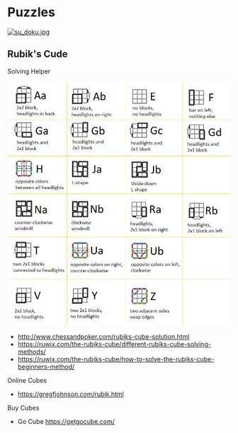 # Puzzles

[![su_doku.jpg](https://imgs.xkcd.com/comics/su_doku.jpg)](https://xkcd.com/)

## Rubik's Cude

Solving Helper

![_RubixCube](_RubixCube.jpg)

- <http://www.chessandpoker.com/rubiks-cube-solution.html>
- <https://ruwix.com/the-rubiks-cube/different-rubiks-cube-solving-methods/>
- <https://ruwix.com/the-rubiks-cube/how-to-solve-the-rubiks-cube-beginners-method/>

Online Cubes

- <https://gregfjohnson.com/rubik.html>

Buy Cubes

- Go Cube <https://getgocube.com/>
